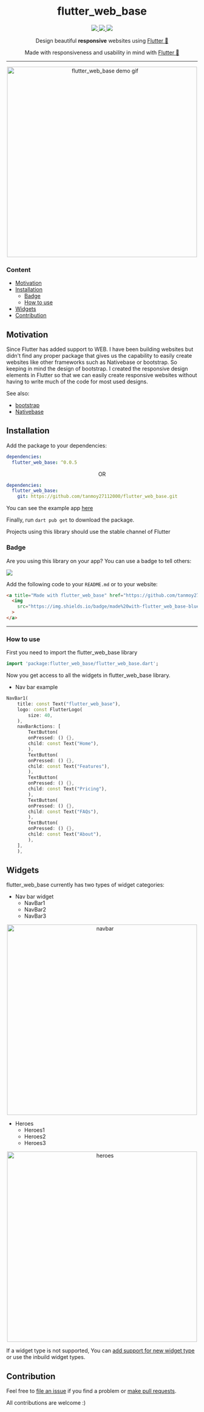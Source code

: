 <div align="center">
  <h1>flutter_web_base</h1>
  <div>
    <a title="pub.dev" href="https://pub.dartlang.org/packages/fluent_ui" >
      <img src="https://img.shields.io/pub/v/fluent_ui.svg?style=flat-square&include_prereleases&color=dc143c" />
    </a>
    <a title="Made with Material Design" href="https://github.com/bdlukaa/fluent_ui">
      <img src="https://img.shields.io/badge/material-design-blue">
    </a>  <a title="Web optimized" href="https://bdlukaa.github.io/fluent_ui">
      <img src="https://img.shields.io/badge/web-optimised-important" />
    </a> </div>

  <p>
  Design beautiful <strong>responsive</strong> websites using <a href="https://flutter.dev">Flutter 💙</a>
  </p>

  <p>
  Made with responsiveness and usability in mind with <a href="https://flutter.dev">Flutter 💙</a>
  </p>
</div>

---



<div class="flexible" align="center">
  <img src="https://i.imgur.com/gAsGbJK.gif" height="500px" alt="flutter_web_base demo gif">  
</div>


### Content

- [Motivation](#motivation)
- [Installation](#installation)
  - [Badge](#badge)
  - [How to use](#how-to-use)
- [Widgets](#widgets)
- [Contribution](#contribution)

## Motivation

Since Flutter has added support to WEB. I have been building websites but didn't find any proper package that gives us the capability to easily create websites like other frameworks such as Nativebase or bootstrap.
So keeping in mind the design of bootstrap. I created the responsive design elements in Flutter so that we can easily create responsive websites without having to write much of the code for most used designs.


See also:

- [bootstrap](https://getbootstrap.com)
- [Nativebase](https://nativebase.io)


## Installation

Add the package to your dependencies:

```yaml
dependencies:
  flutter_web_base: ^0.0.5
```

<p align="center">OR</p>

```yaml
dependencies:
  flutter_web_base:
    git: https://github.com/tanmoy27112000/flutter_web_base.git
```

You can see the example app [here](https://github.com/tanmoy27112000/flutter_web_base.git)

Finally, run `dart pub get` to download the package.

Projects using this library should use the stable channel of Flutter

### Badge

Are you using this library on your app? You can use a badge to tell others:

<a title="Made with flutter_web_base" href="https://github.com/tanmoy27112000/flutter_web_base.git">
  <img
    src="https://img.shields.io/badge/made%20with-flutter_web_base-blue"
  >
</a>

Add the following code to your `README.md` or to your website:

```html
<a title="Made with flutter_web_base" href="https://github.com/tanmoy27112000/flutter_web_base.git">
  <img
    src="https://img.shields.io/badge/made%20with-flutter_web_base-blue"
  >
</a>
```

---

### How to use

First you need to import the flutter_web_base library

```dart
import 'package:flutter_web_base/flutter_web_base.dart';
```

Now you get access to all the widgets in flutter_web_base library.

- Nav bar example

```dart
NavBar1(
    title: const Text("flutter_web_base"),
    logo: const FlutterLogo(
        size: 40,
    ),
    navBarActions: [
        TextButton(
        onPressed: () {},
        child: const Text("Home"),
        ),
        TextButton(
        onPressed: () {},
        child: const Text("Features"),
        ),
        TextButton(
        onPressed: () {},
        child: const Text("Pricing"),
        ),
        TextButton(
        onPressed: () {},
        child: const Text("FAQs"),
        ),
        TextButton(
        onPressed: () {},
        child: const Text("About"),
        ),
    ],
    ),
```

## Widgets

flutter_web_base currently has two types of widget categories:

- Nav bar widget
  - NavBar1
  - NavBar2
  - NavBar3

<div class="flexible" align="center">
  <img src="https://i.imgur.com/UDJiZfE.png" height="500px" alt="navbar">  
</div>

- Heroes
  - Heroes1
  - Heroes2
  - Heroes3

<div class="flexible" align="center">
  <img src="https://i.imgur.com/WXFRbpq.png" height="500px" alt="heroes">  
</div>

If a widget type is not supported, You can [add support for new widget type](#contribution) or use the inbuild widget types.

## Contribution

Feel free to [file an issue](https://github.com/tanmoy27112000/flutter_web_base/issues) if you find a problem or [make pull requests](https://github.com/tanmoy27112000/flutter_web_base/pulls).

All contributions are welcome :)
